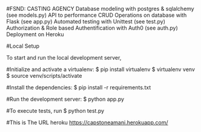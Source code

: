 #FSND: CASTING AGENCY
Database modeling with postgres & sqlalchemy (see models.py)
API to performance CRUD Operations on database with Flask (see app.py)
Automated testing with Unittest (see test.py)
Authorization & Role based Authentification with Auth0 (see auth.py)
Deployment on Heroku

#Local Setup

To start and run the local development server,

#Initialize and activate a virtualenv:
$ pip install virtualenv
$ virtualenv venv
$ source venv/scripts/activate

#Install the dependencies:
$ pip install -r requirements.txt

#Run the development server:
$ python app.py

#To execute tests, run
$ python test.py

#This is The URL heroku
https://capstoneamani.herokuapp.com/
